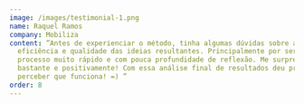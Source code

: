 ```yaml
---
image: /images/testimonial-1.png
name: Raquel Ramos
company: Mobiliza
content: ”Antes de experienciar o método, tinha algumas dúvidas sobre a
  eficiência e qualidade das ideias resultantes. Principalmente por ser um
  processo muito rápido e com pouca profundidade de reflexão. Me surpreendi
  bastante e positivamente! Com essa análise final de resultados deu pra
  perceber que funciona! =) ”
order: 8
---
```

